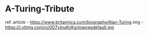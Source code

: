 # A-Turing-Tribute

ref:
article - https://www.britannica.com/biography/Alan-Turing
img - https://i.ytimg.com/vi/0D7yInuKvKs/maxresdefault.jpg

